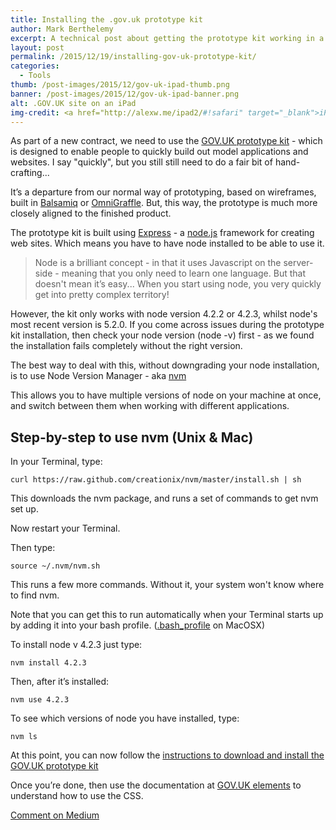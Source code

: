 ```yaml
---
title: Installing the .gov.uk prototype kit
author: Mark Berthelemy
excerpt: A technical post about getting the prototype kit working in a mixed nodejs environment using nvm 
layout: post
permalink: /2015/12/19/installing-gov-uk-prototype-kit/
categories:
  - Tools
thumb: /post-images/2015/12/gov-uk-ipad-thumb.png
banner: /post-images/2015/12/gov-uk-ipad-banner.png
alt: .GOV.UK site on an iPad
img-credit: <a href="http://alexw.me/ipad2/#!safari" target="_blank">iPad emulator</a>
---
```

As part of a new contract, we need to use the [GOV.UK prototype kit](https://github.com/alphagov/govuk_prototype_kit) - which is designed to enable people to quickly build out model applications and websites. I say "quickly", but you still still need to do a fair bit of hand-crafting...

It&rsquo;s a departure from our normal way of prototyping, based on wireframes, built in [Balsamiq](https://balsamiq.com/) or [OmniGraffle](https://www.omnigroup.com/omnigraffle). But, this way, the prototype is much more closely aligned to the finished product.

The prototype kit is built using [Express](http://expressjs.com/) - a [node.js](https://nodejs.org) framework for creating web sites. Which means you have to have node installed to be able to use it.

> Node is a brilliant concept - in that it uses Javascript on the server-side - meaning that you only need to learn one language. But that doesn't mean it&rsquo;s easy... When you start using node, you very quickly get into pretty complex territory!

However, the kit only works with node version 4.2.2 or 4.2.3, whilst node's most recent version is 5.2.0. If you come across issues during the prototype kit installation, then check your node version (node -v) first - as we found the installation fails completely without the right version.

The best way to deal with this, without downgrading your node installation, is to use Node Version Manager - aka [nvm](https://github.com/creationix/nvm)

This allows you to have multiple versions of node on your machine at once, and switch between them when working with different applications.

## Step-by-step to use nvm (Unix & Mac)

In your Terminal, type:

    curl https://raw.github.com/creationix/nvm/master/install.sh | sh

This downloads the nvm package, and runs a set of commands to get nvm set up.

Now restart your Terminal.

Then type:

    source ~/.nvm/nvm.sh

This runs a few more commands. Without it, your system won't know where to find nvm.

Note that you can get this to run automatically when your Terminal starts up by adding it into your bash profile. ([.bash_profile](http://redfinsolutions.com/blog/creating-bashprofile-your-mac) on MacOSX)

To install node v 4.2.3 just type:

    nvm install 4.2.3

Then, after it&rsquo;s installed:

    nvm use 4.2.3

To see which versions of node you have installed, type:

    nvm ls

At this point, you can now follow the [instructions to download and install the GOV.UK prototype kit](https://github.com/alphagov/govuk_prototype_kit)

Once you&rsquo;re done, then use the documentation at [GOV.UK elements](http://govuk-elements.herokuapp.com/) to understand how to use the CSS.

<a href="https://medium.com/@mberthelemy">Comment on Medium</a>
